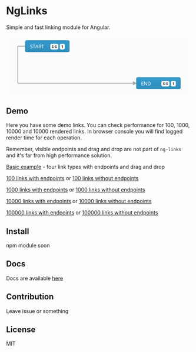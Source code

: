 # NgLinks
Simple and fast linking module for Angular.

![screenshoot](./screenshoot.png)

## Demo

Here you have some demo links. You can check performance for 100, 1000, 10000 and 10000 rendered links. 
In browser console you will find logged render time for each operation. 

Remember, visible endpoints and drag and drop are not part of `ng-links` and it's far from high performance solution. 

[Basic example](https://galczo5.github.io/ng-links/) - four link types with endpoints and drag and drop

[100 links with endpoints](https://galczo5.github.io/ng-links/?count=100) 
or 
[100 links without endpoints](https://galczo5.github.io/ng-links/?count=100&noEndpoints=true)

[1000 links with endpoints](https://galczo5.github.io/ng-links/?count=1000) 
or 
[1000 links without endpoints](https://galczo5.github.io/ng-links/?count=1000&noEndpoints=true)

[10000 links with endpoints](https://galczo5.github.io/ng-links/?count=10000) 
or
[10000 links without endpoints](https://galczo5.github.io/ng-links/?count=10000&noEndpoints=true)

[100000 links with endpoints](https://galczo5.github.io/ng-links/?count=100000)
or
[100000 links without endpoints](https://galczo5.github.io/ng-links/?count=100000&noEndpoints=true)


## Install
npm module soon

## Docs
Docs are available [here](./projects/ng-link/README.md)

## Contribution
Leave issue or something

## License
MIT

